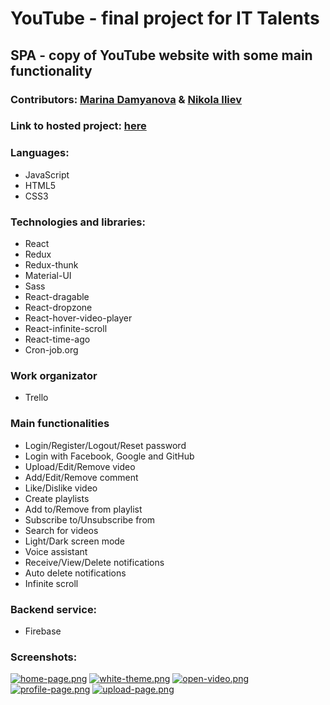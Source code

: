 # YouTube - final project for IT Talents

## SPA - copy of YouTube website with some main functionality

### Contributors: [Marina Damyanova](https://github.com/mtdamyanova "Marina Damyanova") & [Nikola Iliev](https://github.com/iliev-nikola "Nikola Iliev")

### Link to hosted project: [here](https://fir-5612c.web.app/)

### Languages:

- JavaScript
- HTML5
- CSS3

### Technologies and libraries:

- React
- Redux
- Redux-thunk
- Material-UI
- Sass
- React-dragable
- React-dropzone
- React-hover-video-player
- React-infinite-scroll
- React-time-ago
- Cron-job.org

### Work organizator

- Trello

### Main functionalities

- Login/Register/Logout/Reset password
- Login with Facebook, Google and GitHub
- Upload/Edit/Remove video
- Add/Edit/Remove comment
- Like/Dislike video
- Create playlists
- Add to/Remove from playlist
- Subscribe to/Unsubscribe from
- Search for videos
- Light/Dark screen mode
- Voice assistant
- Receive/View/Delete notifications
- Auto delete notifications
- Infinite scroll

### Backend service:

- Firebase

### Screenshots:

[![home-page.png](https://i.postimg.cc/HL8ddFQC/home-page.png)](https://postimg.cc/qtr9Gbbm)
[![white-theme.png](https://i.postimg.cc/QMJS9dgg/white-theme.png)](https://postimg.cc/2q3ngmK3)
[![open-video.png](https://i.postimg.cc/nhYqTwsp/open-video.png)](https://postimg.cc/tsJ14ktM)
[![profile-page.png](https://i.postimg.cc/qR9whbDn/profile-page.png)](https://postimg.cc/r0Nx7JkF)
[![upload-page.png](https://i.postimg.cc/MGn170QY/upload-page.png)](https://postimg.cc/CZVZYqJZ)
